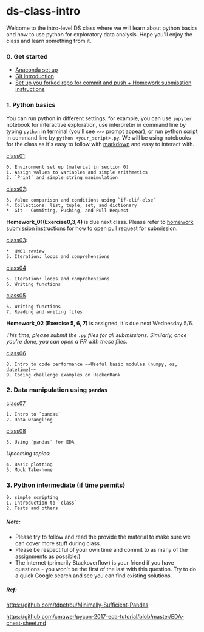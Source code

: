 # ds-class-intro

Welcome to the intro-level DS class where we will learn about python basics and how to use python for exploratory data analysis. Hope you'll enjoy the class and learn something from it.

### 0. Get started
- [Anaconda set up](https://github.com/emma-oc/ds-class-intro/blob/master/python_basics/class01/Anaconda_setup.md) 
- [Git introduction](https://github.com/emma-oc/ds-class-intro/blob/master/python_basics/class01/git_setup.md)
- [Set up you forked repo for commit and push + Homework submisstion instructions](https://github.com/emma-oc/ds-class-intro/blob/master/Git-setup-and-hw-instruction.md)

### 1. Python basics
You can run python in different settings, for example, you can use `jupyter` notebook for interactive exploration, use interpreter in command line by typing `python` in terminal (you'll see `>>>` prompt appear), or run python script in command line by `python <your_script>.py`. We will be using notebooks for the class as it's easy to follow with [markdown](https://guides.github.com/features/mastering-markdown/) and easy to interact with.

[class01](https://github.com/emma-oc/ds-class-intro/tree/master/python_basics/class01):

	0. Environment set up (material in section 0)
	1. Assign values to variables and simple arithmetics
	2. `Print` and simple string manimulation
[class02](https://github.com/emma-oc/ds-class-intro/tree/master/python_basics/class02):

	3. Value comparison and conditions using `if-elif-else`
	4. Collections: list, tuple, set, and dictionary
	*  Git - Commiting, Pushing, and Pull Request

**Homework_01(Exercise0,3,4)** is due next class. Please refer to [homework submission instructions](https://github.com/emma-oc/ds-class-intro/blob/master/Git-setup-and-hw-instruction.md#instructions-for-homework-1-submission) for how to open pull request for submission.

[class03](https://github.com/emma-oc/ds-class-intro/tree/master/python_basics/class02):

	*  HW01 review
	5. Iteration: loops and comprehensions


[class04](https://github.com/emma-oc/ds-class-intro/tree/master/python_basics/class02)

	5. Iteration: loops and comprehensions
	6. Writing functions

[class05](https://github.com/emma-oc/ds-class-intro/tree/master/python_basics/class03)

	6. Writing functions
	7. Reading and writing files

**Homework_02 (Exercise 5, 6, 7)** is assigned, it's due next Wednesday 5/6.

*This time, please submit the `.py` files for all submissions. Similarly, once you're done, you can open a PR with these files.*


[class06](https://github.com/emma-oc/ds-class-intro/tree/master/python_basics/class04)

	8. Intro to code performance ~~Useful basic modules (numpy, os, datetime)~~
	9. Coding challenge examples on HackerRank

### 2. Data manipulation using `pandas`

[class07](https://github.com/emma-oc/ds-class-intro/tree/master/pandas_intro)

	1. Intro to `pandas` 
	2. Data wrangling
[class08](https://github.com/emma-oc/ds-class-intro/tree/master/pandas_intro)

	3. Using `pandas` for EDA

*Upcoming topics:*

	4. Basic plotting
	5. Mock Take-home 

### 3. Python intermediate (if time permits)

	0. simple scripting
	1. Introduction to `class`
	2. Tests and others

##### Note:
* Please try to follow and read the provide the material to make sure we can cover more stuff during class.
* Please be respectiful of your own time and commit to as many of the assignments as possible:) 
* The internet (primarily Stackoverflow) is your friend if you have questions - you won't be the first of the last with this question. Try to do a quick Google search and see you can find existing solutions.



##### Ref:
https://github.com/tdpetrou/Minimally-Sufficient-Pandas

https://github.com/cmawer/pycon-2017-eda-tutorial/blob/master/EDA-cheat-sheet.md

